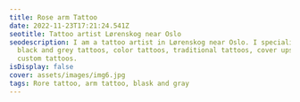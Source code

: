 ```yaml
---
title: Rose arm Tattoo
date: 2022-11-23T17:21:24.541Z
seotitle: Tattoo artist Lørenskog near Oslo
seodescription: I am a tattoo artist in Lørenskog near Oslo. I specialize in
  black and grey tattoos, color tattoos, traditional tattoos, cover ups and
  custom tattoos.
isDisplay: false
cover: assets/images/img6.jpg
tags: Rore tattoo, arm tattoo, blask and gray
---
```

